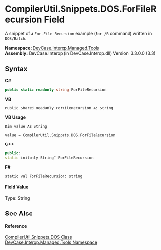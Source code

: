# CompilerUtil.Snippets.DOS.ForFileRecursion Field
 

A snippet of a `For-File Recursion` example (`For /R` command) written in `DOS/Batch`.

**Namespace:**&nbsp;<a href="N_DevCase_Interop_Managed_Tools">DevCase.Interop.Managed.Tools</a><br />**Assembly:**&nbsp;DevCase.Interop (in DevCase.Interop.dll) Version: 3.3.0.0 (3.3)

## Syntax

**C#**<br />
``` C#
public static readonly string ForFileRecursion
```

**VB**<br />
``` VB
Public Shared ReadOnly ForFileRecursion As String
```

**VB Usage**<br />
``` VB Usage
Dim value As String

value = CompilerUtil.Snippets.DOS.ForFileRecursion

```

**C++**<br />
``` C++
public:
static initonly String^ ForFileRecursion
```

**F#**<br />
``` F#
static val ForFileRecursion: string
```


#### Field Value
Type: String

## See Also


#### Reference
<a href="T_DevCase_Interop_Managed_Tools_CompilerUtil_Snippets_DOS">CompilerUtil.Snippets.DOS Class</a><br /><a href="N_DevCase_Interop_Managed_Tools">DevCase.Interop.Managed.Tools Namespace</a><br />